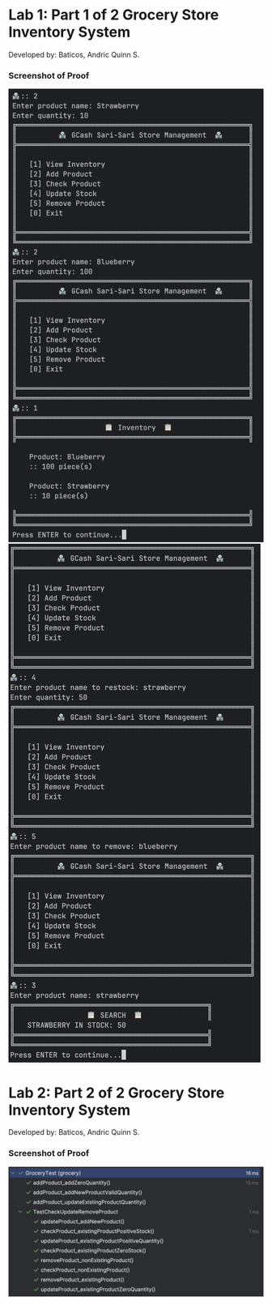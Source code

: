 # Lab 1: Part 1 of 2 Grocery Store Inventory System
Developed by: Baticos, Andric Quinn S.

### Screenshot of Proof
![Screenshot Proof](/proof1.png?raw=true "proof")
![Screenshot Proof](/proof2.png?raw=true "proof")

# Lab 2: Part 2 of 2 Grocery Store Inventory System
Developed by: Baticos, Andric Quinn S.

### Screenshot of Proof
![Screenshot Proof](/proof.png?raw=true "proof")